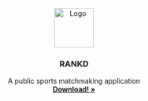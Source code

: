 
<!-- PROJECT LOGO -->
<div align="center">
  <a href="https://github.com/othneildrew/Best-README-Template">
    <img src="https://avatars.githubusercontent.com/u/110574587?s=400&u=b81b860bc7fc741c1064222e7219704002c374d8&v=4" alt="Logo" width="80" height="80">
  </a>

  <h3 align="center">RANKD</h3>

  <p align="center">
    A public sports matchmaking application
    <br />
    <a href="www.rankd.ca"><strong>Download! »</strong></a>
    <br />
  </p>
</div>
